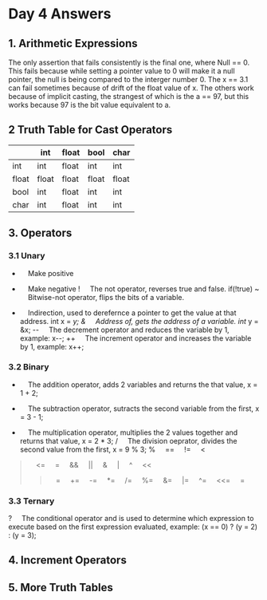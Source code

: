 # Day 4 Answers

## 1. Arithmetic Expressions
The only assertion that fails consistently is the final one, where Null == 0.
This fails because while setting a pointer value to 0 will make it a null pointer, the null is being compared to the interger number 0.
The x == 3.1 can fail sometimes because of drift of the float value of x.
The others work because of implicit casting, the strangest of which is the a == 97, but this works because 97 is the bit value equivalent to a.

## 2 Truth Table for Cast Operators

| | int | float | bool | char |
|---|---|---|---|---|
| int | int | float | int | int |
| float | float | float | float | float |
| bool | int | float | int | int |
| char | int | float | int | int |

## 3. Operators
### 3.1 Unary
+ &nbsp;&nbsp;&nbsp; Make positive
- &nbsp;&nbsp;&nbsp; Make negative
! &nbsp;&nbsp;&nbsp; The not operator, reverses true and false. if\(!true\)
~ &nbsp;&nbsp;&nbsp; Bitwise-not operator, flips the bits of a variable.
* &nbsp;&nbsp;&nbsp; Indirection, used to derefernce a pointer to get the value at that address. int x = *y;
& &nbsp;&nbsp;&nbsp; Address of, gets the address of a variable. int* y = \&x;
-- &nbsp;&nbsp;&nbsp; The decrement operator and reduces the variable by 1, example: x--;
++ &nbsp;&nbsp;&nbsp; The increment operator and increases the variable by 1, example: x++;
### 3.2 Binary
+ &nbsp;&nbsp;&nbsp; The addition operator, adds 2 variables and returns the that value, x = 1 + 2;
- &nbsp;&nbsp;&nbsp; The subtraction operator, sutracts the second variable from the first, x = 3 - 1;
* &nbsp;&nbsp;&nbsp; The multiplication operator, multiplies the 2 values together and returns that value, x = 2 * 3;
/ &nbsp;&nbsp;&nbsp; The division oeprator, divides the second value from the first, x = 9 % 3;
% &nbsp;&nbsp;&nbsp; 
== &nbsp;&nbsp;&nbsp; 
!= &nbsp;&nbsp;&nbsp; 
\< &nbsp;&nbsp;&nbsp; 
> &nbsp;&nbsp;&nbsp; 
<= &nbsp;&nbsp;&nbsp; 
>= &nbsp;&nbsp;&nbsp; 
&& &nbsp;&nbsp;&nbsp; 
|| &nbsp;&nbsp;&nbsp; 
& &nbsp;&nbsp;&nbsp; 
| &nbsp;&nbsp;&nbsp; 
^ &nbsp;&nbsp;&nbsp; 
<< &nbsp;&nbsp;&nbsp; 
>> &nbsp;&nbsp;&nbsp; 
= &nbsp;&nbsp;&nbsp; 
+= &nbsp;&nbsp;&nbsp; 
-= &nbsp;&nbsp;&nbsp; 
*= &nbsp;&nbsp;&nbsp; 
/= &nbsp;&nbsp;&nbsp; 
%= &nbsp;&nbsp;&nbsp; 
&= &nbsp;&nbsp;&nbsp; 
|= &nbsp;&nbsp;&nbsp; 
^= &nbsp;&nbsp;&nbsp; 
<<= &nbsp;&nbsp;&nbsp; 
>>= &nbsp;&nbsp;&nbsp; 
### 3.3 Ternary
? &nbsp;&nbsp;&nbsp; The conditional operator and is used to determine which expression to execute based on the first expression evaluated, example: \(x == 0\) ? \(y = 2\) : \(y = 3\);


## 4. Increment Operators

## 5. More Truth Tables
